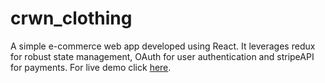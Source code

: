 # crwn_clothing
A simple e-commerce web app developed using React. It leverages redux for robust state management, OAuth for user authentication and stripeAPI for payments. For live demo click [here](https://crwn-clothing-sunit.herokuapp.com/).
